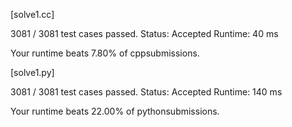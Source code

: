 [solve1.cc]

3081 / 3081 test cases passed.
Status: Accepted
Runtime: 40 ms

Your runtime beats 7.80% of cppsubmissions.


[solve1.py]


3081 / 3081 test cases passed.
Status: Accepted
Runtime: 140 ms

Your runtime beats 22.00% of pythonsubmissions.

